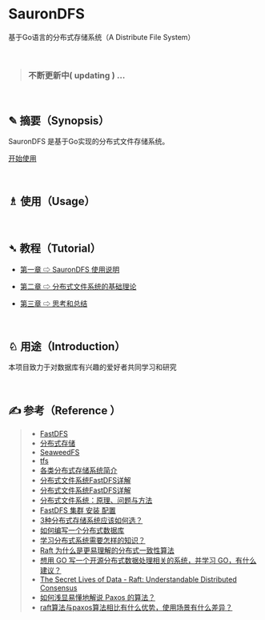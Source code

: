 # SauronDFS
基于Go语言的分布式存储系统（A Distribute File System）

<br>

> ### 不断更新中( updating ) ...

<br>


## ✎ 摘要（Synopsis）

SauronDFS 是基于Go实现的分布式文件存储系统。


[开始使用](#article-usage)

<br>


## <span id="article-usage">♗ 使用（Usage）</span>

<br>


## ➴ 教程（Tutorial）

- [第一章 ⇨ SauronDFS 使用说明](https://github.com/Lvsi-China/SauronDFS/blob/master/docs/README.chapter1.md)

- [第二章 ⇨ 分布式文件系统的基础理论](https://github.com/Lvsi-China/SauronDFS/blob/master/docs/README.chapter2.md)

- [第三章 ⇨ 思考和总结](https://github.com/Lvsi-China/SauronDFS/blob/master/docs/README.chapter3.md)

<br>


## ♘ 用途（Introduction）
本项目致力于对数据库有兴趣的爱好者共同学习和研究

<br>



## ✍ 参考（Reference ）
> * [FastDFS](https://www.jianshu.com/p/1c71ae024e5e)
> * [分布式存储](https://www.cnblogs.com/glacierh/category/835705.html)
> * [SeaweedFS](https://github.com/chrislusf/seaweedfs)
> * [tfs](https://github.com/alibaba/tfs)
> * [各类分布式存储系统简介](https://blog.csdn.net/wendowswd/article/details/78319323)
> * [分布式文件系统FastDFS详解](http://www.ityouknow.com/fastdfs/2018/01/06/distributed-file-system-fastdfs.html)
> *	[分布式文件系统FastDFS详解](https://juejin.im/post/5a51ff8df265da3e347b14e4)
> * [分布式文件系统：原理、问题与方法](https://blog.csdn.net/it_yuan/article/details/8980849)
> * [FastDFS 集群 安装 配置](http://www.ityouknow.com/fastdfs/2017/10/10/cluster-building-fastdfs.html)
> * [3种分布式存储系统应该如何选？](https://blog.csdn.net/dashenghuahua/article/details/52668327)
> * [如何编写一个分布式数据库](https://studygolang.com/articles/4860)
> * [学习分布式系统需要怎样的知识？](https://www.zhihu.com/question/23645117/answer/124708083)
> * [Raft 为什么是更易理解的分布式一致性算法](https://www.cnblogs.com/mindwind/p/5231986.html)
> * [想用 GO 写一个开源分布式数据处理相关的系统，并学习 GO，有什么建议？](https://www.zhihu.com/question/36947537)
> * [The Secret Lives of Data - Raft: Understandable Distributed Consensus](http://thesecretlivesofdata.com/raft/)
> * [如何浅显易懂地解说 Paxos 的算法？](https://www.zhihu.com/question/19787937)
> * [raft算法与paxos算法相比有什么优势，使用场景有什么差异？](https://www.zhihu.com/question/36648084)




